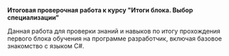 **Итоговая проверочная работа к курсу "Итоги блока. Выбор специализации"**

Данная работа для проверки знаний и навыков по итогу прохождения первого блока обучения
на программе разработчик, включая базовое знакомство с языком С#.
